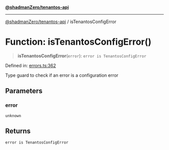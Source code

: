 [**@shadmanZero/tenantos-api**](../README.md)

***

[@shadmanZero/tenantos-api](../globals.md) / isTenantosConfigError

# Function: isTenantosConfigError()

> **isTenantosConfigError**(`error`): `error is TenantosConfigError`

Defined in: [errors.ts:362](https://github.com/shadmanZero/tenantos-api/blob/a3061c31c45f4aa1cfaa0e889df3cea522a254ad/src/errors.ts#L362)

Type guard to check if an error is a configuration error

## Parameters

### error

`unknown`

## Returns

`error is TenantosConfigError`
